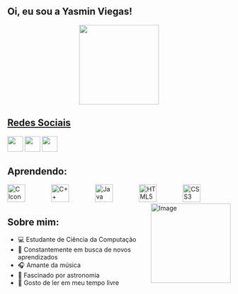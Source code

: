## Oi, eu sou a Yasmin Viegas!

<div align="center">

  <a href="https://github.com/yasyaaaas">
   <img align="center" height="180" src="https://github-readme-stats.vercel.app/api/top-langs/?username=yasyaaaas&layout=compact&langs_count=16&theme=omni"/>
 
</div>

 ## Redes Sociais
<div> 
  <a href="https://www.linkedin.com/in/yasmin-viegas-518948277/" target="_blank"><img src="https://img.shields.io/badge/-LinkedIn-%23333?style=for-the-badge&logo=linkedin&logoColor=white" target="_blank" style="height: 35px"></a> 
  <a href="https://www.instagram.com/yasmincassemiro_/" target="_blank"><img src="https://img.shields.io/badge/-Instagram-%23333?style=for-the-badge&logo=instagram&logoColor=white" target="_blank" style="height: 35px"></></a>
  <a href = "mailto: yasminviegas98@gmail.com" target="_blank"><img src="https://img.shields.io/badge/-Gmail-%23333?style=for-the-badge&logo=gmail&logoColor=white" target="_blank" style="height: 35px"></></a>
</br>
</div>

## Aprendendo:
<div style="display: inline_block" >
   <img style="height: 40px" alt="C Icon" src="https://cdn.jsdelivr.net/gh/devicons/devicon/icons/c/c-line.svg"/>
   &nbsp;&nbsp;&nbsp;&nbsp;&nbsp;&nbsp;&nbsp;&nbsp;&nbsp;&nbsp;&nbsp;&nbsp;&nbsp;
   <img style="height: 40px" alt="C++ Icon" src="https://cdn.jsdelivr.net/gh/devicons/devicon/icons/cplusplus/cplusplus-line.svg"/>
   &nbsp;&nbsp;&nbsp;&nbsp;&nbsp;&nbsp;&nbsp;&nbsp;&nbsp;&nbsp;&nbsp;&nbsp;&nbsp;
   <img style="height: 40px" alt="Java Icon" src="https://cdn.jsdelivr.net/gh/devicons/devicon/icons/java/java-plain.svg" />
   &nbsp;&nbsp;&nbsp;&nbsp;&nbsp;&nbsp;&nbsp;&nbsp;&nbsp;&nbsp;&nbsp;&nbsp;&nbsp;
   <img style="height: 40px" alt="HTML5 Icon" src="https://cdn.jsdelivr.net/gh/devicons/devicon/icons/html5/html5-plain-wordmark.svg" />
   &nbsp;&nbsp;&nbsp;&nbsp;&nbsp;&nbsp;&nbsp;&nbsp;&nbsp;&nbsp;&nbsp;&nbsp;&nbsp;
   <img style="height: 40px" alt="CSS3 Icon" src="https://cdn.jsdelivr.net/gh/devicons/devicon/icons/css3/css3-plain-wordmark.svg" />   
   &nbsp;&nbsp;&nbsp;&nbsp;&nbsp;&nbsp;&nbsp;&nbsp;&nbsp;&nbsp;&nbsp;&nbsp;&nbsp;
  <div style="display: inline_block">
   <img align="right" height="180em" alt="Image" src="https://media.giphy.com/media/Ue55CpP8r1lAc/giphy-downsized.gif">
  </div>
 </div>

 ## Sobre mim: 
- 💻 Estudante de Ciência da Computação
- 🪩 Constantemente em busca de novos aprendizados
- 🎧 Amante da música
- 🔭 Fascinado por astronomia
- 📖 Gosto de ler em meu tempo livre

<!--
A um passo de me jogar de uma ponte AAAAAAAAAAAAAAAAAAAAAAAAAA
(Taylor Swift te amo!!!!)
--> 
